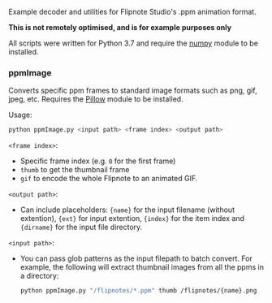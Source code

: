 Example decoder and utilities for Flipnote Studio's .ppm animation format. 

**This is not remotely optimised, and is for example purposes only**

All scripts were written for Python 3.7 and require the [numpy](http://www.numpy.org/) module to be installed.

### ppmImage

Converts specific ppm frames to standard image formats such as png, gif, jpeg, etc. Requires the [Pillow](https://pillow.readthedocs.io/en/5.2.x/) module to be installed.

Usage: 

```bash
python ppmImage.py <input path> <frame index> <output path>
```

`<frame index>`:
  
 * Specific frame index (e.g. `0` for the first frame)
 * `thumb` to get the thumbnail frame
 * `gif` to encode the whole Flipnote to an animated GIF.

`<output path>`:

 * Can include placeholders: `{name}` for the input filename (without extention), `{ext}` for input extention, `{index}` for the item index and `{dirname}` for the input file directory.

`<input path>`:

 * You can pass glob patterns as the input filepath to batch convert. For example, the following will extract thumbnail images from all the ppms in a directory:

	```bash
	python ppmImage.py "/flipnotes/*.ppm" thumb /flipnotes/{name}.png
	```
